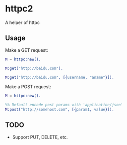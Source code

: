 # httpc2

A helper of httpc

## Usage

Make a GET request:
```erl
M = httpc:new().

M:get("http://baidu.com").

M:get("http://baidu.com", [{username, "aname"}]).
```

Make a POST request:
```erl
M = httpc:new().

%% Default encode post params with 'application/json'
M:post("http://somehost.com", [{param1, value}]).
```

## TODO
- Support PUT, DELETE, etc.

